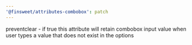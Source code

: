 ```yaml
---
'@finsweet/attributes-combobox': patch
---
```


preventclear - if true this attribute will retain combobox input value when user types a value that does not exist in the options
